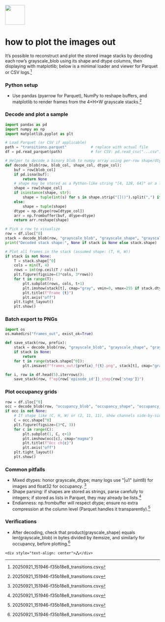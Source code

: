 <img src="https://r2cdn.perplexity.ai/pplx-full-logo-primary-dark%402x.png" style="height:64px;margin-right:32px"/>

# how to plot the images out

It’s possible to reconstruct and plot the stored image stacks by decoding each row’s grayscale_blob using its shape and dtype columns, then displaying with matplotlib; below is a minimal loader and viewer for Parquet or CSV logs.[^1]

### Python setup

- Use pandas (pyarrow for Parquet), NumPy to reshape buffers, and matplotlib to render frames from the 4×H×W grayscale stacks.[^1]


### Decode and plot a sample

```python
import pandas as pd
import numpy as np
import matplotlib.pyplot as plt

# Load Parquet (or CSV if applicable)
path = "transitions.parquet"           # replace with actual file
df = pd.read_parquet(path)             # for CSV: pd.read_csv("...csv")

# Helper to decode a binary blob to numpy array using per-row shape/dtype
def decode_blob(row, blob_col, shape_col, dtype_col):
    buf = row[blob_col]
    if pd.isna(buf):
        return None
    # shape may be stored as a Python-like string "[4, 128, 64]" or a list/tuple
    shape = row[shape_col]
    if isinstance(shape, str):
        shape = tuple(int(s) for s in shape.strip("[]()").split(",") if s.strip())
    else:
        shape = tuple(shape)
    dtype = np.dtype(row[dtype_col])
    arr = np.frombuffer(buf, dtype=dtype)
    return arr.reshape(shape)

# Pick a row to visualize
row = df.iloc[^0]
stack = decode_blob(row, "grayscale_blob", "grayscale_shape", "grayscale_dtype")
print("Decoded stack shape:", None if stack is None else stack.shape)

# Plot all frames in the stack (assumed shape: (T, H, W))
if stack is not None:
    T = stack.shape[^0]
    cols = min(T, 4)
    rows = int(np.ceil(T / cols))
    plt.figure(figsize=(3*cols, 3*rows))
    for t in range(T):
        plt.subplot(rows, cols, t+1)
        plt.imshow(stack[t], cmap="gray", vmin=0, vmax=255 if stack.dtype==np.uint8 else None)
        plt.title(f"Frame {t}")
        plt.axis("off")
    plt.tight_layout()
    plt.show()
```


### Batch export to PNGs

```python
import os
os.makedirs("frames_out", exist_ok=True)

def save_stack(row, prefix):
    stack = decode_blob(row, "grayscale_blob", "grayscale_shape", "grayscale_dtype")
    if stack is None: 
        return
    for t in range(stack.shape[^0]):
        plt.imsave(f"frames_out/{prefix}_f{t}.png", stack[t], cmap="gray")

for i, row in df.head(5).iterrows():
    save_stack(row, f"ep{row['episode_id']}_step{row['step']}")
```


### Plot occupancy grids

```python
row = df.iloc[^0]
occ = decode_blob(row, "occupancy_blob", "occupancy_shape", "occupancy_dtype")
if occ is not None:
    # If shape like (C, H, W) or (2, 11, 11), show channels side-by-side
    C = occ.shape[^0]
    plt.figure(figsize=(3*C, 3))
    for c in range(C):
        plt.subplot(1, C, c+1)
        plt.imshow(occ[c], cmap="magma")
        plt.title(f"Occ ch{c}")
        plt.axis("off")
    plt.tight_layout()
    plt.show()
```


### Common pitfalls

- Mixed dtypes: honor grayscale_dtype; many logs use "|u1" (uint8) for images and float32 for occupancy. [^1]
- Shape parsing: if shapes are stored as strings, parse carefully to integers; if stored as lists in Parquet, they may already be lists.[^1]
- Endianness: np.frombuffer will respect dtype; ensure no extra compression at the column level (Parquet handles it transparently).[^1]


### Verifications

- After decoding, check that product(grayscale_shape) equals len(grayscale_blob) in bytes divided by itemsize, and similarly for occupancy, before plotting.[^1]

```
<div style="text-align: center">⁂</div>
```

[^1]: 20250921_151946-f35b18e8_transitions.csv

